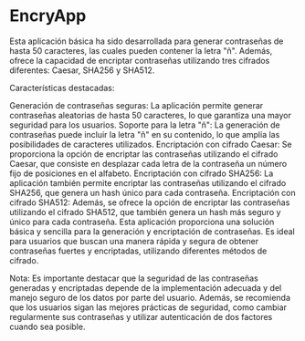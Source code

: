 # EncryApp
Esta aplicación básica ha sido desarrollada para generar contraseñas de hasta 50 caracteres, las cuales pueden contener la letra "ñ". Además, ofrece la capacidad de encriptar contraseñas utilizando tres cifrados diferentes: Caesar, SHA256 y SHA512.

Características destacadas:

Generación de contraseñas seguras: La aplicación permite generar contraseñas aleatorias de hasta 50 caracteres, lo que garantiza una mayor seguridad para los usuarios.
Soporte para la letra "ñ": La generación de contraseñas puede incluir la letra "ñ" en su contenido, lo que amplía las posibilidades de caracteres utilizados.
Encriptación con cifrado Caesar: Se proporciona la opción de encriptar las contraseñas utilizando el cifrado Caesar, que consiste en desplazar cada letra de la contraseña un número fijo de posiciones en el alfabeto.
Encriptación con cifrado SHA256: La aplicación también permite encriptar las contraseñas utilizando el cifrado SHA256, que genera un hash único para cada contraseña.
Encriptación con cifrado SHA512: Además, se ofrece la opción de encriptar las contraseñas utilizando el cifrado SHA512, que también genera un hash más seguro y único para cada contraseña.
Esta aplicación proporciona una solución básica y sencilla para la generación y encriptación de contraseñas. Es ideal para usuarios que buscan una manera rápida y segura de obtener contraseñas fuertes y encriptadas, utilizando diferentes métodos de cifrado.

Nota: Es importante destacar que la seguridad de las contraseñas generadas y encriptadas depende de la implementación adecuada y del manejo seguro de los datos por parte del usuario. Además, se recomienda que los usuarios sigan las mejores prácticas de seguridad, como cambiar regularmente sus contraseñas y utilizar autenticación de dos factores cuando sea posible.
